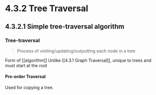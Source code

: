# 4.3.2 Tree Traversal


## 4.3.2.1 Simple tree-traversal algorithm

### Tree-traversal

> Process of visiting/updating/outputting each node in a tree

Form of [[algorithm]]
Unlike [[4.3.1 Graph Traversal]], unique to trees and must start at the root

#### Pre-order Traversal
Used for copying a tree.